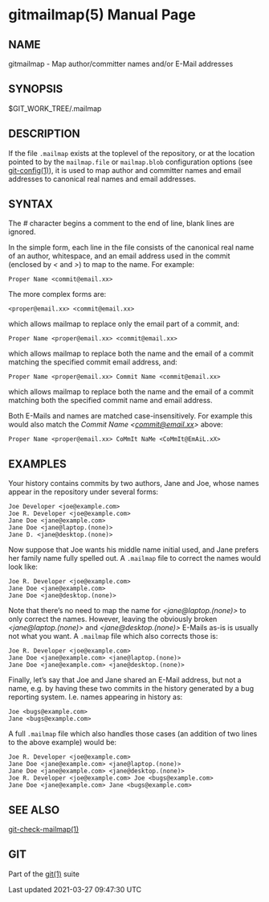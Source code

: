 gitmailmap(5) Manual Page
=========================

NAME
----

gitmailmap - Map author/committer names and/or E-Mail addresses

SYNOPSIS
--------

$GIT\_WORK\_TREE/.mailmap

DESCRIPTION
-----------

If the file `.mailmap` exists at the toplevel of the repository, or at the location pointed to by the `mailmap.file` or `mailmap.blob` configuration options (see [git-config(1)](git-config.html)), it is used to map author and committer names and email addresses to canonical real names and email addresses.

SYNTAX
------

The *\#* character begins a comment to the end of line, blank lines are ignored.

In the simple form, each line in the file consists of the canonical real name of an author, whitespace, and an email address used in the commit (enclosed by *&lt;* and *&gt;*) to map to the name. For example:

    Proper Name <commit@email.xx>

The more complex forms are:

    <proper@email.xx> <commit@email.xx>

which allows mailmap to replace only the email part of a commit, and:

    Proper Name <proper@email.xx> <commit@email.xx>

which allows mailmap to replace both the name and the email of a commit matching the specified commit email address, and:

    Proper Name <proper@email.xx> Commit Name <commit@email.xx>

which allows mailmap to replace both the name and the email of a commit matching both the specified commit name and email address.

Both E-Mails and names are matched case-insensitively. For example this would also match the *Commit Name &lt;commit@email.xx&gt;* above:

    Proper Name <proper@email.xx> CoMmIt NaMe <CoMmIt@EmAiL.xX>

EXAMPLES
--------

Your history contains commits by two authors, Jane and Joe, whose names appear in the repository under several forms:

    Joe Developer <joe@example.com>
    Joe R. Developer <joe@example.com>
    Jane Doe <jane@example.com>
    Jane Doe <jane@laptop.(none)>
    Jane D. <jane@desktop.(none)>

Now suppose that Joe wants his middle name initial used, and Jane prefers her family name fully spelled out. A `.mailmap` file to correct the names would look like:

    Joe R. Developer <joe@example.com>
    Jane Doe <jane@example.com>
    Jane Doe <jane@desktop.(none)>

Note that there’s no need to map the name for *&lt;jane@laptop.(none)&gt;* to only correct the names. However, leaving the obviously broken *&lt;jane@laptop.(none)&gt;* and *&lt;jane@desktop.(none)&gt;* E-Mails as-is is usually not what you want. A `.mailmap` file which also corrects those is:

    Joe R. Developer <joe@example.com>
    Jane Doe <jane@example.com> <jane@laptop.(none)>
    Jane Doe <jane@example.com> <jane@desktop.(none)>

Finally, let’s say that Joe and Jane shared an E-Mail address, but not a name, e.g. by having these two commits in the history generated by a bug reporting system. I.e. names appearing in history as:

    Joe <bugs@example.com>
    Jane <bugs@example.com>

A full `.mailmap` file which also handles those cases (an addition of two lines to the above example) would be:

    Joe R. Developer <joe@example.com>
    Jane Doe <jane@example.com> <jane@laptop.(none)>
    Jane Doe <jane@example.com> <jane@desktop.(none)>
    Joe R. Developer <joe@example.com> Joe <bugs@example.com>
    Jane Doe <jane@example.com> Jane <bugs@example.com>

SEE ALSO
--------

[git-check-mailmap(1)](git-check-mailmap.html)

GIT
---

Part of the [git(1)](git.html) suite

Last updated 2021-03-27 09:47:30 UTC
